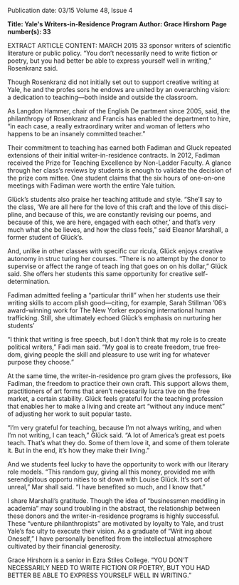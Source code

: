 Publication date: 03/15
Volume 48, Issue 4

**Title: Yale's Writers-in-Residence Program**
**Author: Grace Hirshorn**
**Page number(s): 33**

EXTRACT ARTICLE CONTENT:
MARCH 2015
33
sponsor writers of scientific literature or public policy. 
“You don’t necessarily need to write fiction or 
poetry, but you had better be able to express yourself 
well in writing,” Rosenkranz said. 

Though Rosenkranz did not initially set out to 
support creative writing at Yale, he and the profes­
sors he endows are united by an overarching vision: 
a dedication to teaching—both inside and outside 
the classroom. 

As Langdon Hammer, chair of the English De­
partment since 2005, said, the philanthropy of 
Rosenkranz and Francis has enabled the department 
to hire, “in each case, a really extraordinary writer 
and woman of letters who happens to be an insanely 
committed teacher.”

Their commitment to teaching has earned both 
Fadiman and Gluck repeated extensions of their initial 
writer-in-residence 
contracts. 
In 2012, Fadiman received the 
Prize for Teaching Excellence by 
Non-Ladder Faculty. A glance 
through her class’s reviews by 
students is enough to validate 
the decision of the prize com­
mittee. One student claims that 
the six hours of one-on-one 
meetings with Fadiman were 
worth the entire Yale tuition.

Glück’s students also praise 
her teaching attitude and style.
“She’ll say to the class, ‘We 
are all here for the love of this 
craft and the love of this disci­
pline, and because of this, we are constantly revising 
our poems, and because of this, we are here, engaged 
with each other,’ and that’s very much what she be­
lieves, and how the class feels,” said Eleanor Marshall, 
a former student of Glück’s.

And, unlike in other classes with specific cur­
ricula, Glück enjoys creative autonomy in struc­
turing her courses. “There is no attempt by the 
donor to supervise or affect the range of teach­
ing that goes on on his dollar,” Glück said. She 
offers her students this same opportunity for 
creative self-determination.

Fadiman admitted feeling a “particular thrill” 
when her students use their writing skills to accom­
plish good—citing, for example, Sarah Stillman ’06’s 
award-winning work for The New Yorker exposing 
international human trafficking. Still, she ultimately 
echoed Glück’s emphasis on nurturing her students’ 

“I think that writing is free speech, but I don’t 
think that my role is to create political writers,” Fadi­
man said. “My goal is to create freedom, true free­
dom, giving people the skill and pleasure to use writ­
ing for whatever purpose they choose.”

At the same time, the writer-in-residence pro­
gram gives the professors, like Fadiman, the freedom 
to practice their own craft. This support allows them, 
practitioners of art forms that aren’t necessarily lucra­
tive on the free market, a certain stability. Glück feels 
grateful for the teaching profession that enables her 
to make a living and create art “without any induce­
ment” of adjusting her work to suit popular taste.

“I’m very grateful for teaching, because I’m not 
always writing, and when I’m 
not writing, I can teach,” Glück 
said. “A lot of America’s great­
est poets teach. That’s what they 
do. Some of them love it, and 
some of them tolerate it. But 
in the end, it’s how they make 
their living.”

And we students feel lucky 
to have the opportunity to work 
with our literary role models.
“This random guy, giving 
all this money, provided me 
with serendipitous opportu­
nities to sit down with Louise 
Glück. It’s sort of unreal,” Mar­
shall said. “I have benefited so much, and I know that.”

I share Marshall’s gratitude. Though the idea of 
“businessmen meddling in academia” may sound 
troubling in the abstract, the relationship between 
these donors and the writer-in-residence programs 
is highly successful. These “venture philanthropists” 
are motivated by loyalty to Yale, and trust Yale’s fac­
ulty to execute their vision. As a graduate of “Writ­
ing about Oneself,” I have personally benefited 
from the intellectual atmosphere cultivated by their 
financial generosity. 

Grace Hirshorn is a senior 
in Ezra Stiles College.
“YOU DON’T 
NECESSARILY NEED 
TO WRITE FICTION 
OR POETRY, BUT 
YOU HAD BETTER BE 
ABLE TO EXPRESS 
YOURSELF WELL 
IN WRITING.”